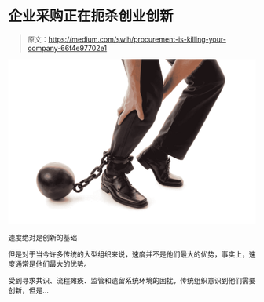 # 企业采购正在扼杀创业创新

> 原文：<https://medium.com/swlh/procurement-is-killing-your-company-66f4e97702e1>

![](img/cc76d076419d9979c3e606ea35304a02.png)

速度绝对是创新的基础

但是对于当今许多传统的大型组织来说，速度并不是他们最大的优势，事实上，速度通常是他们最大的优势。

受到寻求共识、流程瘫痪、监管和遗留系统环境的困扰，传统组织意识到他们需要创新，但是…
